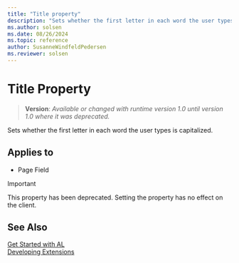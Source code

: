 ```yaml
---
title: "Title property"
description: "Sets whether the first letter in each word the user types is capitalized."
ms.author: solsen
ms.date: 08/26/2024
ms.topic: reference
author: SusanneWindfeldPedersen
ms.reviewer: solsen
---
```

[//]: # (START>DO_NOT_EDIT)
[//]: # (IMPORTANT:Do not edit any of the content between here and the END>DO_NOT_EDIT.)
[//]: # (Any modifications should be made in the .xml files in the ModernDev repo.)
# Title Property
> **Version**: _Available or changed with runtime version 1.0 until version 1.0 where it was deprecated._

Sets whether the first letter in each word the user types is capitalized.

## Applies to
-   Page Field

[//]: # (IMPORTANT: END>DO_NOT_EDIT)

> [!IMPORTANT]  
> This property has been deprecated. Setting the property has no effect on the client. 

## See Also

[Get Started with AL](../devenv-get-started.md)  
[Developing Extensions](../devenv-dev-overview.md)  